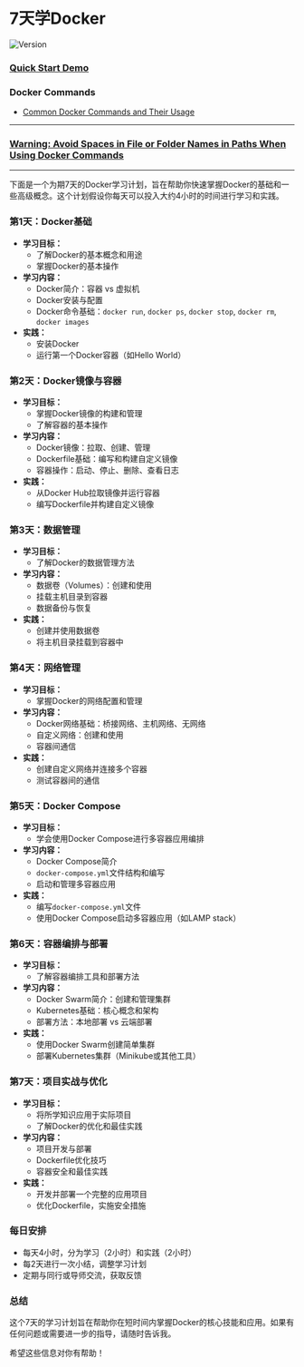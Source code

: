 # 7天学Docker 
![Version](https://img.shields.io/badge/version-1.0.0-blue)

### [Quick Start Demo](https://github.com/uwspstar/20-Day-Challenge-List/blob/main/Docker/Quick%20Start%20Demo.md)
### Docker Commands
- [Common Docker Commands and Their Usage](https://github.com/uwspstar/20-Day-Challenge-List/blob/main/Docker/Common%20Docker%20Commands%20and%20Their%20Usage.md)
-----
### [Warning: Avoid Spaces in File or Folder Names in Paths When Using Docker Commands](https://github.com/uwspstar/20-Day-Challenge-List/blob/main/Docker/Avoid%20Spaces%20in%20File%20or%20Folder%20Names%20in%20Paths%20When%20Using%20Docker%20Commands.md)
-----

下面是一个为期7天的Docker学习计划，旨在帮助你快速掌握Docker的基础和一些高级概念。这个计划假设你每天可以投入大约4小时的时间进行学习和实践。

### 第1天：Docker基础
- **学习目标：**
  - 了解Docker的基本概念和用途
  - 掌握Docker的基本操作
- **学习内容：**
  - Docker简介：容器 vs 虚拟机
  - Docker安装与配置
  - Docker命令基础：`docker run`, `docker ps`, `docker stop`, `docker rm`, `docker images`
- **实践：**
  - 安装Docker
  - 运行第一个Docker容器（如Hello World）

### 第2天：Docker镜像与容器
- **学习目标：**
  - 掌握Docker镜像的构建和管理
  - 了解容器的基本操作
- **学习内容：**
  - Docker镜像：拉取、创建、管理
  - Dockerfile基础：编写和构建自定义镜像
  - 容器操作：启动、停止、删除、查看日志
- **实践：**
  - 从Docker Hub拉取镜像并运行容器
  - 编写Dockerfile并构建自定义镜像

### 第3天：数据管理
- **学习目标：**
  - 了解Docker的数据管理方法
- **学习内容：**
  - 数据卷（Volumes）：创建和使用
  - 挂载主机目录到容器
  - 数据备份与恢复
- **实践：**
  - 创建并使用数据卷
  - 将主机目录挂载到容器中

### 第4天：网络管理
- **学习目标：**
  - 掌握Docker的网络配置和管理
- **学习内容：**
  - Docker网络基础：桥接网络、主机网络、无网络
  - 自定义网络：创建和使用
  - 容器间通信
- **实践：**
  - 创建自定义网络并连接多个容器
  - 测试容器间的通信

### 第5天：Docker Compose
- **学习目标：**
  - 学会使用Docker Compose进行多容器应用编排
- **学习内容：**
  - Docker Compose简介
  - `docker-compose.yml`文件结构和编写
  - 启动和管理多容器应用
- **实践：**
  - 编写`docker-compose.yml`文件
  - 使用Docker Compose启动多容器应用（如LAMP stack）

### 第6天：容器编排与部署
- **学习目标：**
  - 了解容器编排工具和部署方法
- **学习内容：**
  - Docker Swarm简介：创建和管理集群
  - Kubernetes基础：核心概念和架构
  - 部署方法：本地部署 vs 云端部署
- **实践：**
  - 使用Docker Swarm创建简单集群
  - 部署Kubernetes集群（Minikube或其他工具）

### 第7天：项目实战与优化
- **学习目标：**
  - 将所学知识应用于实际项目
  - 了解Docker的优化和最佳实践
- **学习内容：**
  - 项目开发与部署
  - Dockerfile优化技巧
  - 容器安全和最佳实践
- **实践：**
  - 开发并部署一个完整的应用项目
  - 优化Dockerfile，实施安全措施

### 每日安排
- 每天4小时，分为学习（2小时）和实践（2小时）
- 每2天进行一次小结，调整学习计划
- 定期与同行或导师交流，获取反馈

### 总结
这个7天的学习计划旨在帮助你在短时间内掌握Docker的核心技能和应用。如果有任何问题或需要进一步的指导，请随时告诉我。

希望这些信息对你有帮助！

